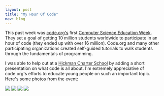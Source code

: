 ```yaml
---
layout: post
title: "My Hour Of Code"
nav: blog
---
```


This past week was [code.org's](http://code.org) first [Computer Science Education Week](http://csedweek.org). They set a goal of getting 10 million students worldwide to participate
in an hour of code (they ended up with over 16 million). Code.org and many other participating organizations created self-guided tutorials to walk students through the fundamentals
of programming.

I was able to help out at a [Hickman Charter School](http://hcs.hickmanschools.org) by adding a short presentation on what code is all about. I'm extremely appreciative of
code.org's efforts to educate young people on such an important topic. Here's some photos from the event:

![](https://raw.github.com/tybenz/awes0.me/gh-pages/hoc1.jpg)
![](https://raw.github.com/tybenz/awes0.me/gh-pages/hoc2.jpg)
![](https://raw.github.com/tybenz/awes0.me/gh-pages/hoc3.jpg)
![](https://raw.github.com/tybenz/awes0.me/gh-pages/hoc4.jpg)
